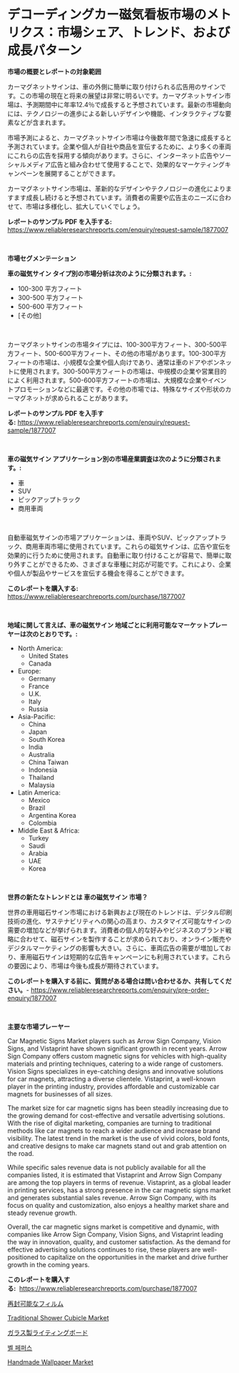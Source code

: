 <p><h1>デコーディングカー磁気看板市場のメトリクス：市場シェア、トレンド、および成長パターン</h1></p><p><strong>市場の概要とレポートの対象範囲</strong></p>
<p><p>カーマグネットサインは、車の外側に簡単に取り付けられる広告用のサインです。この市場の現在と将来の展望は非常に明るいです。カーマグネットサイン市場は、予測期間中に年率12.4％で成長すると予想されています。最新の市場動向には、テクノロジーの進歩による新しいデザインや機能、インタラクティブな要素などが含まれます。</p><p>市場予測によると、カーマグネットサイン市場は今後数年間で急速に成長すると予測されています。企業や個人が自社や商品を宣伝するために、より多くの車両にこれらの広告を採用する傾向があります。さらに、インターネット広告やソーシャルメディア広告と組み合わせて使用することで、効果的なマーケティングキャンペーンを展開することができます。</p><p>カーマグネットサイン市場は、革新的なデザインやテクノロジーの進化によりますます成長し続けると予想されています。消費者の需要や広告主のニーズに合わせて、市場は多様化し、拡大していくでしょう。</p></p>
<p><strong>レポートのサンプル PDF を入手する:</strong> <a href="https://www.reliableresearchreports.com/enquiry/request-sample/1877007">https://www.reliableresearchreports.com/enquiry/request-sample/1877007</a></p>
<p>&nbsp;</p>
<p><strong>市場セグメンテーション</strong></p>
<p><strong>車の磁気サイン タイプ別の市場分析は次のように分類されます。:</strong></p>
<p><ul><li>100-300 平方フィート</li><li>300-500 平方フィート</li><li>500-600 平方フィート</li><li>[その他]</li></ul></p>
<p>&nbsp;</p>
<p><p>カーマグネットサインの市場タイプには、100-300平方フィート、300-500平方フィート、500-600平方フィート、その他の市場があります。100-300平方フィートの市場は、小規模な企業や個人向けであり、通常は車のドアやボンネットに使用されます。300-500平方フィートの市場は、中規模の企業や営業目的によく利用されます。500-600平方フィートの市場は、大規模な企業やイベントプロモーションなどに最適です。その他の市場では、特殊なサイズや形状のカーマグネットが求められることがあります。</p></p>
<p><strong>レポートのサンプル PDF を入手する:</strong>&nbsp;<a href="https://www.reliableresearchreports.com/enquiry/request-sample/1877007">https://www.reliableresearchreports.com/enquiry/request-sample/1877007</a></p>
<p>&nbsp;</p>
<p><strong> 車の磁気サイン アプリケーション別の市場産業調査は次のように分類されます。:</strong></p>
<p><ul><li>車</li><li>SUV</li><li>ピックアップトラック</li><li>商用車両</li></ul></p>
<p>&nbsp;</p>
<p><p>自動車磁気サインの市場アプリケーションは、車両やSUV、ピックアップトラック、商用車両市場に使用されています。これらの磁気サインは、広告や宣伝を効果的に行うために使用されます。自動車に取り付けることが容易で、簡単に取り外すことができるため、さまざまな車種に対応が可能です。これにより、企業や個人が製品やサービスを宣伝する機会を得ることができます。</p></p>
<p><strong>このレポートを購入する:</strong>&nbsp; <a href="https://www.reliableresearchreports.com/purchase/1877007">https://www.reliableresearchreports.com/purchase/1877007</a></p>
<p>&nbsp;</p>
<p><strong>地域に関して言えば、車の磁気サイン 地域ごとに利用可能なマーケットプレーヤーは次のとおりです。:</strong></p>
<p><ul>
    <li>
        North America:
        <ul>
            <li>United States</li>
            <li>Canada</li>
        </ul>
    </li>
    <li>
        Europe:
        <ul>
            <li>Germany</li>
            <li>France</li>
            <li>U.K.</li>
            <li>Italy</li>
            <li>Russia</li>
        </ul>
    </li>
    <li>
        Asia-Pacific:
        <ul>
            <li>China</li>
            <li>Japan</li>
            <li>South Korea</li>
            <li>India</li>
            <li>Australia</li>
            <li>China Taiwan</li>
            <li>Indonesia</li>
            <li>Thailand</li>
            <li>Malaysia</li>
        </ul>
    </li>
    <li>
        Latin America:
        <ul>
            <li>Mexico</li>
            <li>Brazil</li>
            <li>Argentina Korea</li>
            <li>Colombia</li>
        </ul>
    </li>
    <li>
        Middle East & Africa:
        <ul>
            <li>Turkey</li>
            <li>Saudi</li>
            <li>Arabia</li>
            <li>UAE</li>
            <li>Korea</li>
        </ul>
    </li>
    </ul></p>
<p>&nbsp;</p>
<p><strong>世界の新たなトレンドとは 車の磁気サイン 市場？</strong></p>
<p><p>世界の車用磁石サイン市場における新興および現在のトレンドは、デジタル印刷技術の進化、サステナビリティへの関心の高まり、カスタマイズ可能なサインの需要の増加などが挙げられます。消費者の個人的な好みやビジネスのブランド戦略に合わせて、磁石サインを製作することが求められており、オンライン販売やデジタルマーケティングの影響も大きい。さらに、車両広告の需要が増加しており、車用磁石サインは短期的な広告キャンペーンにも利用されています。これらの要因により、市場は今後も成長が期待されています。</p></p>
<p><strong>このレポートを購入する前に、質問がある場合は問い合わせるか、共有してください。</strong>- <a href="https://www.reliableresearchreports.com/enquiry/pre-order-enquiry/1877007">https://www.reliableresearchreports.com/enquiry/pre-order-enquiry/1877007</a></p>
<p>&nbsp;</p>
<p><strong>主要な市場プレーヤー</strong></p>
<p><p>Car Magnetic Signs Market players such as Arrow Sign Company, Vision Signs, and Vistaprint have shown significant growth in recent years. Arrow Sign Company offers custom magnetic signs for vehicles with high-quality materials and printing techniques, catering to a wide range of customers. Vision Signs specializes in eye-catching designs and innovative solutions for car magnets, attracting a diverse clientele. Vistaprint, a well-known player in the printing industry, provides affordable and customizable car magnets for businesses of all sizes.</p><p>The market size for car magnetic signs has been steadily increasing due to the growing demand for cost-effective and versatile advertising solutions. With the rise of digital marketing, companies are turning to traditional methods like car magnets to reach a wider audience and increase brand visibility. The latest trend in the market is the use of vivid colors, bold fonts, and creative designs to make car magnets stand out and grab attention on the road.</p><p>While specific sales revenue data is not publicly available for all the companies listed, it is estimated that Vistaprint and Arrow Sign Company are among the top players in terms of revenue. Vistaprint, as a global leader in printing services, has a strong presence in the car magnetic signs market and generates substantial sales revenue. Arrow Sign Company, with its focus on quality and customization, also enjoys a healthy market share and steady revenue growth.</p><p>Overall, the car magnetic signs market is competitive and dynamic, with companies like Arrow Sign Company, Vision Signs, and Vistaprint leading the way in innovation, quality, and customer satisfaction. As the demand for effective advertising solutions continues to rise, these players are well-positioned to capitalize on the opportunities in the market and drive further growth in the coming years.</p></p>
<p><strong>このレポートを購入する:</strong>&nbsp;&nbsp;<a href="https://www.reliableresearchreports.com/purchase/1877007">https://www.reliableresearchreports.com/purchase/1877007</a></p>
<p><p><a href="https://medium.com/@emmittkutch2023/%E5%86%8D%E5%B0%81%E5%8F%AF%E8%83%BD%E3%81%AA%E3%83%95%E3%82%A3%E3%83%AB%E3%83%A0%E5%B8%82%E5%A0%B4%E8%A6%8F%E6%A8%A1-%E5%B8%82%E5%A0%B4%E3%81%AE%E8%A6%8B%E9%80%9A%E3%81%97%E3%81%A8%E5%B8%82%E5%A0%B4%E4%BA%88%E6%B8%AC-2024%E5%B9%B4%E3%81%8B%E3%82%892031%E5%B9%B4-2d659fe3248d">再封可能なフィルム</a></p><p><a href="https://github.com/provorikovar/Market-Research-Report-List-3/blob/main/traditional-shower-cubicle-market.md">Traditional Shower Cubicle Market</a></p><p><a href="https://github.com/cbigkbh02719/Market-Research-Report-List-1/blob/main/34754552925.md">ガラス製ライティングボード</a></p><p><a href="https://github.com/vsr06p4p49/Market-Research-Report-List-1/blob/main/86498672555.md">벨 페퍼스</a></p><p><a href="https://github.com/CliffMedina6/Market-Research-Report-List-4/blob/main/handmade-wallpaper-market.md">Handmade Wallpaper Market</a></p></p>